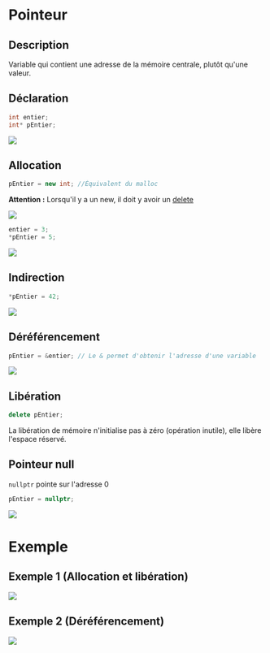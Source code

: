 # Pointeur
## Description 
Variable qui contient une adresse de la mémoire centrale, plutôt qu'une valeur.

## Déclaration
```cpp
int entier;
int* pEntier;
```
![](img/pointeur-declaration.png)

## Allocation
```cpp
pEntier = new int; //Équivalent du malloc
```
**Attention :** Lorsqu'il y a un new, il doit y avoir un [delete](#Libération)

![](img/pointeur-allocation1.png)
```cpp
entier = 3;
*pEntier = 5;
```
![](img/pointeur-allocation2.png)

## Indirection
```cpp
*pEntier = 42;
```
![](img/pointeur-indirection.png)

## Déréférencement
```cpp
pEntier = &entier; // Le & permet d'obtenir l'adresse d'une variable
```
![](img/pointeur-dereferencement.png)

## Libération
```cpp
delete pEntier;
```
La libération de mémoire n'initialise pas à zéro (opération inutile), elle libère l'espace réservé.

## Pointeur null
`nullptr` pointe sur l'adresse 0
```cpp
pEntier = nullptr;
```
![](img/pointeur-nullptr.png)

# Exemple
## Exemple 1 (Allocation et libération)
![](img/pointeur-exemple1.png)

## Exemple 2 (Déréférencement)
![](img/pointeur-exemple2.png)


